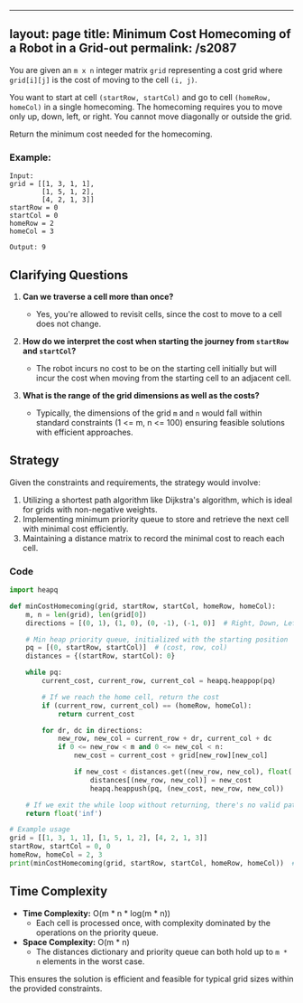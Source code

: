 
---
layout: page
title:  Minimum Cost Homecoming of a Robot in a Grid-out
permalink: /s2087
---

You are given an `m x n` integer matrix `grid` representing a cost grid where `grid[i][j]` is the cost of moving to the cell `(i, j)`.

You want to start at cell `(startRow, startCol)` and go to cell `(homeRow, homeCol)` in a single homecoming. The homecoming requires you to move only up, down, left, or right. You cannot move diagonally or outside the grid.

Return the minimum cost needed for the homecoming.

### Example:
```plaintext
Input: 
grid = [[1, 3, 1, 1], 
        [1, 5, 1, 2],
        [4, 2, 1, 3]]
startRow = 0
startCol = 0
homeRow = 2 
homeCol = 3

Output: 9
```

## Clarifying Questions
1. **Can we traverse a cell more than once?** 
   - Yes, you're allowed to revisit cells, since the cost to move to a cell does not change.

2. **How do we interpret the cost when starting the journey from `startRow` and `startCol`?**
   - The robot incurs no cost to be on the starting cell initially but will incur the cost when moving from the starting cell to an adjacent cell.

3. **What is the range of the grid dimensions as well as the costs?**
   - Typically, the dimensions of the grid `m` and `n` would fall within standard constraints (1 <= m, n <= 100) ensuring feasible solutions with efficient approaches.

## Strategy

Given the constraints and requirements, the strategy would involve:
1. Utilizing a shortest path algorithm like Dijkstra's algorithm, which is ideal for grids with non-negative weights.
2. Implementing minimum priority queue to store and retrieve the next cell with minimal cost efficiently.
3. Maintaining a distance matrix to record the minimal cost to reach each cell.

### Code
```python
import heapq

def minCostHomecoming(grid, startRow, startCol, homeRow, homeCol):
    m, n = len(grid), len(grid[0])
    directions = [(0, 1), (1, 0), (0, -1), (-1, 0)]  # Right, Down, Left, Up

    # Min heap priority queue, initialized with the starting position
    pq = [(0, startRow, startCol)]  # (cost, row, col)
    distances = {(startRow, startCol): 0}

    while pq:
        current_cost, current_row, current_col = heapq.heappop(pq)

        # If we reach the home cell, return the cost
        if (current_row, current_col) == (homeRow, homeCol):
            return current_cost

        for dr, dc in directions:
            new_row, new_col = current_row + dr, current_col + dc
            if 0 <= new_row < m and 0 <= new_col < n:
                new_cost = current_cost + grid[new_row][new_col]

                if new_cost < distances.get((new_row, new_col), float('inf')):
                    distances[(new_row, new_col)] = new_cost
                    heapq.heappush(pq, (new_cost, new_row, new_col))

    # If we exit the while loop without returning, there's no valid path (shouldn't happen with given problem constraints)
    return float('inf')

# Example usage
grid = [[1, 3, 1, 1], [1, 5, 1, 2], [4, 2, 1, 3]]
startRow, startCol = 0, 0
homeRow, homeCol = 2, 3
print(minCostHomecoming(grid, startRow, startCol, homeRow, homeCol))  # Output: 9
```

## Time Complexity

- **Time Complexity:** O(m * n * log(m * n))
  - Each cell is processed once, with complexity dominated by the operations on the priority queue.
- **Space Complexity:** O(m * n)
  - The distances dictionary and priority queue can both hold up to `m * n` elements in the worst case.

This ensures the solution is efficient and feasible for typical grid sizes within the provided constraints.
